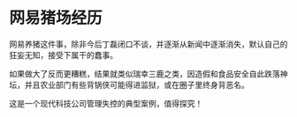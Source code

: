 # 网易猪场经历

网易养猪这件事，除非今后丁磊闭口不谈，并逐渐从新闻中逐渐消失，默认自己的狂妄无知，接受下属干的蠢事。

如果做大了反而更糟糕，结果就类似瑞幸三鹿之类，因造假和食品安全自此跌落神坛，并且农业部门有些背锅侠可能得进监狱，或在圈子里终身背恶名。

这是一个现代科技公司管理失控的典型案例，值得探究！

